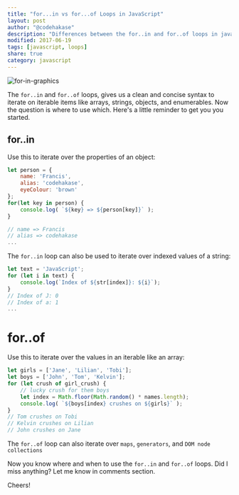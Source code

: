 ```yaml
---
title: "for...in vs for...of Loops in JavaScript"
layout: post
author: "@codehakase"
description: "Differences between the for..in and for..of loops in javascript"
modified: 2017-06-19
tags: [javascript, loops]
share: true
category: javascript
---
```

![for-in-graphics](https://user-images.githubusercontent.com/9336187/27305938-97169192-553b-11e7-99cb-99396a9593fd.png "Hakase Labs")

The `for..in` and `for..of` loops, gives us a clean and concise syntax to iterate on iterable items like arrays, strings, objects, and enumerables. Now the question is where to use which.
Here's a little reminder to get you you started.

## for..in
Use this to iterate over the properties of an object:
```javascript
let person = {
    name: 'Francis',
    alias: 'codehakase',
    eyeColour: 'brown'
};
for(let key in person) {
    console.log( `${key} => ${person[key]}` );
}

// name => Francis
// alias => codehakase
...
```

The `for..in` loop can also be used to iterate over indexed values of a string:
```javascript
let text = 'JavaScript';
for (let i in text) {
    console.log(`Index of ${str[index]}: ${i}`);
}
// Index of J: 0
// Index of a: 1
...
```

# for..of
Use this to iterate over the values in an iterable like an array:
```javascript
let girls = ['Jane', 'Lilian', 'Tobi'];
let boys = ['John', 'Tom', 'Kelvin'];
for (let crush of girl_crush) {
    // lucky crush for them boys
    let index = Math.floor(Math.random() * names.length);
    console.log( `${boys[index} crushes on ${girls}` );
}
// Tom crushes on Tobi
// Kelvin crushes on Lilian
// John crushes on Jane
```

The `for..of` loop can also iterate over `maps`, `generators`, and `DOM node collections`

Now you know where and when to use the `for..in` and `for..of` loops.
Did I miss anything? Let me know in comments section.

Cheers!

